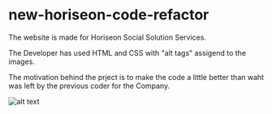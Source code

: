 # new-horiseon-code-refactor
The website is made for Horiseon Social Solution Services. 

The Developer has used HTML and CSS with "alt tags" assigend to the images.

The motivation behind the prject is to make the code a little better than waht was left by the previous coder for the Company.

![alt text](https://github.com/Bhargava82/new-horiseon-code-refactor/blob/master/Screen%20Shot%202020-09-09%20at%209.57.25%20PM.png)
